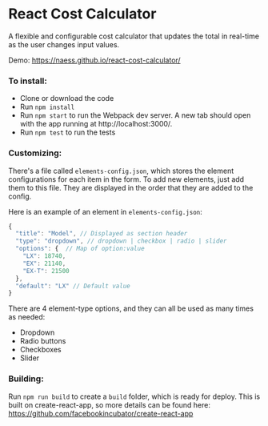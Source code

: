 # React Cost Calculator
A flexible and configurable cost calculator that updates the total in real-time as the user changes input values.

Demo: https://naess.github.io/react-cost-calculator/

### To install:
- Clone or download the code
- Run `npm install`
- Run `npm start` to run the Webpack dev server. A new tab should open with the app running at http://localhost:3000/.
- Run `npm test` to run the tests

### Customizing:
There's a file called `elements-config.json`, which stores the element configurations for each item in the form. To add new elements, just add them to this file. They are displayed in the order that they are added to the config.

Here is an example of an element in `elements-config.json`:
```javascript
{
  "title": "Model", // Displayed as section header
  "type": "dropdown", // dropdown | checkbox | radio | slider
  "options": {  // Map of option:value
    "LX": 18740,
    "EX": 21140,
    "EX-T": 21500
  },
  "default": "LX" // Default value
}
```

There are 4 element-type options, and they can all be used as many times as needed:
- Dropdown
- Radio buttons
- Checkboxes
- Slider

### Building:
Run `npm run build` to create a `build` folder, which is ready for deploy. This is built on create-react-app, so more details can be found here: https://github.com/facebookincubator/create-react-app

